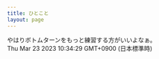 ```yaml
---
title: ひとこと
layout: page
---
```

<div class="box" dt="1679535269042">
  やはりボトムターンをもっと練習する方がいいよなぁ。
  <div class="content is-small">Thu Mar 23 2023 10:34:29 GMT+0900 (日本標準時)</div>
</div>